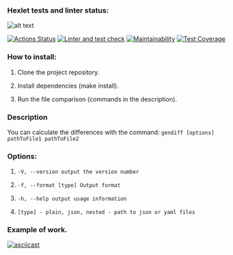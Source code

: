 ### Hexlet tests and linter status:
![alt text](https://i.ibb.co/m6LN1Nz/Difference-calculator-picture.png)

[![Actions Status](https://github.com/hawkprimarch/frontend-project-lvl2/workflows/hexlet-check/badge.svg)](https://github.com/hawkprimarch/frontend-project-lvl2/actions)
[![Linter and test check](https://github.com/hawkprimarch/frontend-project-lvl2/actions/workflows/node.js.yml/badge.svg)](https://github.com/hawkprimarch/frontend-project-lvl2/actions/workflows/node.js.yml)
[![Maintainability](https://api.codeclimate.com/v1/badges/a99a88d28ad37a79dbf6/maintainability)](https://codeclimate.com/github/codeclimate/codeclimate/maintainability) 
[![Test Coverage](https://api.codeclimate.com/v1/badges/31b2b490ed92a50eb640/test_coverage)](https://codeclimate.com/github/hawkprimarch/frontend-project-lvl2/test_coverage)

### How to install:

1. Clone the project repository.

2. Install dependencies (make install).

3. Run the file comparison (commands in the description).

### Description

You can calculate the differences with the command: `gendiff [options] pathToFile1 pathToFile2`

### Options: 
1.  ` -V, --version output the version number `

2. ` -f, --format [type] Output format `

3. ` -h, --help output usage information `

4. `[type] - plain, json, nested - path to json or yaml files`

### **Example of work.**
[![asciicast](https://asciinema.org/a/E1ZvpWnYspBT7U8YpsvQjH4JC.svg)](https://asciinema.org/a/E1ZvpWnYspBT7U8YpsvQjH4JC)